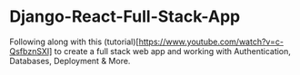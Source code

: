 # Django-React-Full-Stack-App
Following along with this (tutorial)[https://www.youtube.com/watch?v=c-QsfbznSXI] to create a full stack web app and working with Authentication, Databases, Deployment &amp; More.
